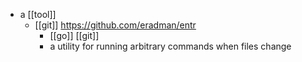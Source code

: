 - a [[tool]]
	- [[git]] https://github.com/eradman/entr
		- [[go]] [[git]]
		- a utility for running arbitrary commands when files change